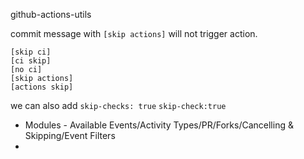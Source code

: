 github-actions-utils

commit message with `[skip actions]` will not trigger action.
```
[skip ci]
[ci skip]
[no ci]
[skip actions]
[actions skip]
```
we can also add
`skip-checks: true`
`skip-check:true`

- Modules - Available Events/Activity Types/PR/Forks/Cancelling & Skipping/Event Filters
- 

